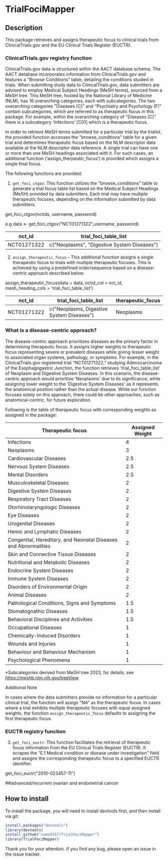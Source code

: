 # TrialFociMapper

## Description
This package retrieves and assigns therapeutic focus to clinical trials from ClinicalTrials.gov and the EU Clinical Trials Register (EUCTR).

### ClinicalTrials.gov registry function

ClinicalTrials.gov data is structured within the AACT database schema. The AACT database incorporates information from ClinicalTrials.gov and features a "Browse Conditions" table, detailing the conditions studied in trials. When submitting study data to ClinicalTrials.gov, data submitters are advised to employ Medical Subject Headings (MeSH terms), sourced from a MeSH tree. This MeSH tree, hosted by the National Library of Medicine (NLM), has 16 overarching categories, each with subcategories. The two overarching categories "Diseases [C]” and “Psychiatry and Psychology [F]” contain subcategories, which are referred to as therapeutic focus in this package. For example, within the overarching category of "Diseases [C]” there is a subcategory ‘Infections’ [C01] which is a therapeutic focus.

In order to retrieve MeSH terms submitted for a particular trial by the trialist, the provided function accesses the "browse_conditions" table for a given trial and determines therapeutic focus based on the NLM descriptor data available at the NLM descriptor data reference. A single trial can have one or more than one MeSH headings associated with it. For such cases, an additional function (‘assign_therpeutic_focus’) is provided which assigns a single final focus.

The following functions are provided: 

1. `get_foci_ctgov`: This function utilizes the "browse_conditions" table to generate a trial focus table list based on the Medical Subject Headings (MeSH) provided by data submitters. Each trial may have multiple therapeutic focuses, depending on the information submitted by data submitters.

get_foci_ctgov(nctids, username, password)

e.g data <- get_foci_ctgov("NCT01271322",username, password)


|  nct_id | trial_foci_table_list  |  
|---------|-----------|
|   NCT01271322  |     c("Neoplasms", "Digestive System Diseases")         |


2. `assign_therapeutic_focus` - This additional function assigns a single therapeutic focus to trials with multiple therapeutic focuses. This is achieved by using a predefined order/sequence based on a disease-centric approach described below.

assign_therapeutic_focus(data = data, nctid_col = nct_id, mesh_heading_cols = 'trial_foci_table_list')


|  nct_id | trial_foci_table_list | therapeutic_focus|
|---------|-----------|-----|
|   NCT01271322  |   c("Neoplasms, Digestive System Diseases")  | Neoplasms|



### What is a disease-centric approach?
The disease-centric approach prioritizes diseases as the primary factor in determining therapeutic focus. It assigns higher weights to therapeutic focus representing severe or prevalent diseases while giving lesser weight to associated organ systems, pathology, or symptoms. For example, in the ClinicalTrials.gov registered trial "NCT01271322,” studying Adenocarcinoma of the Esophagogastric Junction, the function retrieves 'trial_foci_table_list' of  Neoplasm and Digestive System Diseases. In this scenario, the disease-centric approach would prioritize 'Neoplasms' due to its significance, while assigning lower weight to the 'Digestive System Diseases' as it represents the anatomical position rather than the actual disease. While our function focuses solely on this approach, there could be other approaches, such as anatomical-centric, for future exploration.

Following is the table of therapeutic focus with corresponding weights as assigned in the package: 

 | Therapeutic focus | Assigned Weight |
 |-----|------|
 |Infections| 4|
 |Neoplasms| 3|
 |Cardiovascular Diseases| 2.5|
 |Nervous System Diseases| 2.5|
 |Mental Disorders|2.5|
 |Musculoskeletal Diseases|2|
 |Digestive System Diseases|2|
 |Respiratory Tract Diseases|2|
 |Otorhinolaryngologic Diseases|2|
 |Eye Diseases|2|
 |Urogenital Diseases|2|
 |Hemic and Lymphatic Diseases|2|
 |Congenital, Hereditary, and Neonatal Diseases and Abnormalities|2|
 |Skin and Connective Tissue Diseases|2|
 |Nutritional and Metabolic Diseases|2|
 |Endocrine System Diseases|2|
 |Immune System Diseases|2|
 |Disorders of Environmental Origin|2|
 |Animal Diseases|2|
 |Pathological Conditions, Signs and Symptoms|1.5|
 |Stomatognathic Diseases|1.5|
 |Behavioral Disciplines and Activities|1.5|
 |Occupational Diseases|1|
 |Chemically-Induced Disorders|1|
 |Wounds and Injuries |1|
 |Behaviour and Behaviour Mechanism|1|
 |Psychological Phenomena|1|
*Subcategories derived from MeSH tree 2023, for details, see https://meshb.nlm.nih.gov/treeView 

Additional Note 

In cases where the data submitters provide no information for a particular clinical trial, the function will assign "NA" as the therapeutic focus. In cases where a trial exhibits multiple therapeutic focuses with equal assigned weights, the function `assign_therapeutic_focus` defaults to assigning the first therapeutic focus. 
  
### EUCTR registry function

3. `get_foci_euctr`: This function facilitates the retrieval of therapeutic focus information from the EU Clinical Trials Register (EUCTR). It scrapes the "E.1 Medical condition or disease under investigation" field and assigns the corresponding therapeutic focus to a specified EUCTR identifier.

get_foci_euctr("2010-023457-11")

##advanced/recurrent ovarian and endometrial cancer



## How to install
To install the package, you will need to install devtools first, and then install via git:
```R
install.packages("devtools")
library(devtools)
install_github("sama9767/TrialFociMapper")
library(TrialFociMapper)
````

Thank you for your attention. If you find any bug, please open an issue in the issue tracker. 
